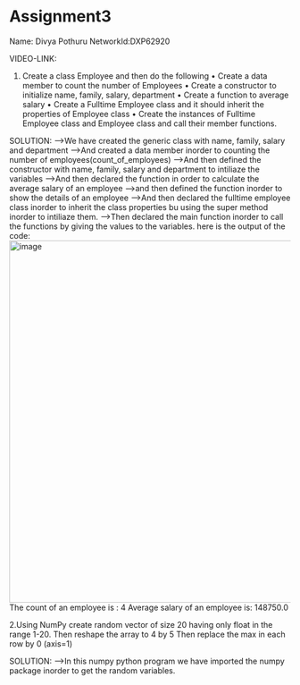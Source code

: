 # Assignment3
Name: Divya Pothuru
NetworkId:DXP62920

VIDEO-LINK:

1. Create a class Employee and then do the following
• Create a data member to count the number of Employees
• Create a constructor to initialize name, family, salary, department
• Create a function to average salary
• Create a Fulltime Employee class and it should inherit the properties of Employee class
• Create the instances of Fulltime Employee class and Employee class and call their member functions.

SOLUTION:
-->We have created the generic class with name, family, salary and department
-->And created a data member inorder to counting the number of employees(count_of_employees)
-->And then defined the constructor with name, family, salary and department to intiliaze the variables
-->And then declared the function in order to calculate the average salary of an employee
-->and then defined the function inorder to show the details of an employee
-->And then declared the fulltime employee class inorder to inherit the class properties bu using the super method inorder to intiliaze them.
-->Then declared the main function inorder to call the functions by giving the values to the variables.
here is the output of the code:
<img width="648" alt="image" src="https://user-images.githubusercontent.com/122486644/214762424-195affce-623e-4a83-bd27-cac7dcd17e7a.png">
The count of an employee is             : 4
Average salary of an employee is: 148750.0


2.Using NumPy create random vector of size 20 having only float in the range 1-20.
Then reshape the array to 4 by 5
Then replace the max in each row by 0 (axis=1)

SOLUTION:
-->In this numpy python program we have imported the numpy package inorder to get the random variables.



